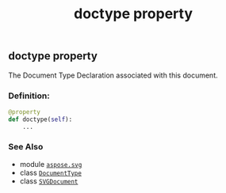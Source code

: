 ﻿---
title: doctype property
second_title: Aspose.SVG for Python via .NET API References
description: 
type: docs
weight: 700
url: /python-net/aspose.svg/svgdocument/doctype/
is_root: false
---

## doctype property


The Document Type Declaration associated with this document.
### Definition:
```python
@property
def doctype(self):
    ...
```

### See Also
* module [`aspose.svg`](../../)
* class [`DocumentType`](/svg/python-net/aspose.svg.dom/documenttype)
* class [`SVGDocument`](/svg/python-net/aspose.svg/svgdocument)
